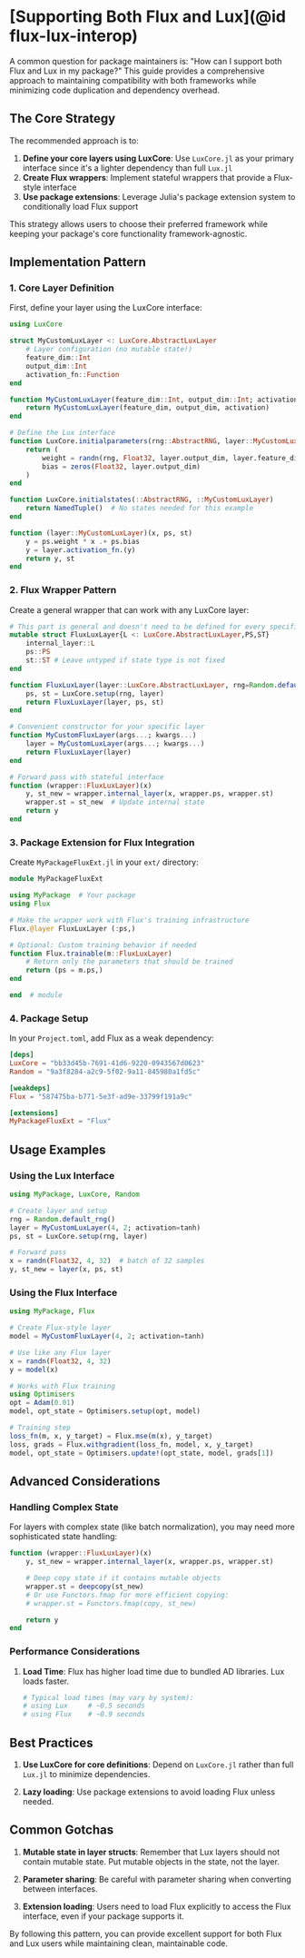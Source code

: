 # [Supporting Both Flux and Lux](@id flux-lux-interop)

A common question for package maintainers is: "How can I support both Flux and Lux in my package?"
This guide provides a comprehensive approach to maintaining compatibility with both frameworks
while minimizing code duplication and dependency overhead.

## The Core Strategy

The recommended approach is to:

1. **Define your core layers using LuxCore**: Use `LuxCore.jl` as your primary interface since it's a lighter dependency than full `Lux.jl`
2. **Create Flux wrappers**: Implement stateful wrappers that provide a Flux-style interface
3. **Use package extensions**: Leverage Julia's package extension system to conditionally load Flux support

This strategy allows users to choose their preferred framework while keeping your package's
core functionality framework-agnostic.

## Implementation Pattern

### 1. Core Layer Definition

First, define your layer using the LuxCore interface:

```julia
using LuxCore

struct MyCustomLuxLayer <: LuxCore.AbstractLuxLayer
    # Layer configuration (no mutable state!)
    feature_dim::Int
    output_dim::Int
    activation_fn::Function
end

function MyCustomLuxLayer(feature_dim::Int, output_dim::Int; activation=identity)
    return MyCustomLuxLayer(feature_dim, output_dim, activation)
end

# Define the Lux interface
function LuxCore.initialparameters(rng::AbstractRNG, layer::MyCustomLuxLayer)
    return (
        weight = randn(rng, Float32, layer.output_dim, layer.feature_dim),
        bias = zeros(Float32, layer.output_dim)
    )
end

function LuxCore.initialstates(::AbstractRNG, ::MyCustomLuxLayer)
    return NamedTuple()  # No states needed for this example
end

function (layer::MyCustomLuxLayer)(x, ps, st)
    y = ps.weight * x .+ ps.bias
    y = layer.activation_fn.(y)
    return y, st
end
```

### 2. Flux Wrapper Pattern

Create a general wrapper that can work with any LuxCore layer:

```julia
# This part is general and doesn't need to be defined for every specific layer
mutable struct FluxLuxLayer{L <: LuxCore.AbstractLuxLayer,PS,ST}
    internal_layer::L
    ps::PS
    st::ST # Leave untyped if state type is not fixed
end

function FluxLuxLayer(layer::LuxCore.AbstractLuxLayer, rng=Random.default_rng())
    ps, st = LuxCore.setup(rng, layer)
    return FluxLuxLayer(layer, ps, st)
end

# Convenient constructor for your specific layer
function MyCustomFluxLayer(args...; kwargs...)
    layer = MyCustomLuxLayer(args...; kwargs...)
    return FluxLuxLayer(layer)
end

# Forward pass with stateful interface
function (wrapper::FluxLuxLayer)(x)
    y, st_new = wrapper.internal_layer(x, wrapper.ps, wrapper.st)
    wrapper.st = st_new  # Update internal state
    return y
end
```

### 3. Package Extension for Flux Integration

Create `MyPackageFluxExt.jl` in your `ext/` directory:

```julia
module MyPackageFluxExt

using MyPackage  # Your package
using Flux

# Make the wrapper work with Flux's training infrastructure
Flux.@layer FluxLuxLayer (:ps,)

# Optional: Custom training behavior if needed
function Flux.trainable(m::FluxLuxLayer)
    # Return only the parameters that should be trained
    return (ps = m.ps,)
end

end  # module
```

### 4. Package Setup

In your `Project.toml`, add Flux as a weak dependency:

```toml
[deps]
LuxCore = "bb33d45b-7691-41d6-9220-0943567d0623"
Random = "9a3f8284-a2c9-5f02-9a11-845980a1fd5c"

[weakdeps]
Flux = "587475ba-b771-5e3f-ad9e-33799f191a9c"

[extensions]
MyPackageFluxExt = "Flux"
```

## Usage Examples

### Using the Lux Interface

```julia
using MyPackage, LuxCore, Random

# Create layer and setup
rng = Random.default_rng()
layer = MyCustomLuxLayer(4, 2; activation=tanh)
ps, st = LuxCore.setup(rng, layer)

# Forward pass
x = randn(Float32, 4, 32)  # batch of 32 samples
y, st_new = layer(x, ps, st)
```

### Using the Flux Interface

```julia
using MyPackage, Flux

# Create Flux-style layer
model = MyCustomFluxLayer(4, 2; activation=tanh)

# Use like any Flux layer
x = randn(Float32, 4, 32)
y = model(x)

# Works with Flux training
using Optimisers
opt = Adam(0.01)
model, opt_state = Optimisers.setup(opt, model)

# Training step
loss_fn(m, x, y_target) = Flux.mse(m(x), y_target)
loss, grads = Flux.withgradient(loss_fn, model, x, y_target)
model, opt_state = Optimisers.update!(opt_state, model, grads[1])
```

## Advanced Considerations

### Handling Complex State

For layers with complex state (like batch normalization), you may need more sophisticated
state handling:

```julia
function (wrapper::FluxLuxLayer)(x)
    y, st_new = wrapper.internal_layer(x, wrapper.ps, wrapper.st)

    # Deep copy state if it contains mutable objects
    wrapper.st = deepcopy(st_new)
    # Or use Functors.fmap for more efficient copying:
    # wrapper.st = Functors.fmap(copy, st_new)

    return y
end
```

### Performance Considerations

1. **Load Time**: Flux has higher load time due to bundled AD libraries. Lux loads faster.

   ```julia
   # Typical load times (may vary by system):
   # using Lux     # ~0.5 seconds
   # using Flux    # ~0.9 seconds
   ```

## Best Practices

1. **Use LuxCore for core definitions**: Depend on `LuxCore.jl` rather than full `Lux.jl` to minimize dependencies.

2. **Lazy loading**: Use package extensions to avoid loading Flux unless needed.

## Common Gotchas

1. **Mutable state in layer structs**: Remember that Lux layers should not contain mutable state. Put mutable objects in the state, not the layer.

2. **Parameter sharing**: Be careful with parameter sharing when converting between interfaces.

3. **Extension loading**: Users need to load Flux explicitly to access the Flux interface, even if your package supports it.

By following this pattern, you can provide excellent support for both Flux and Lux users while maintaining clean, maintainable code.
